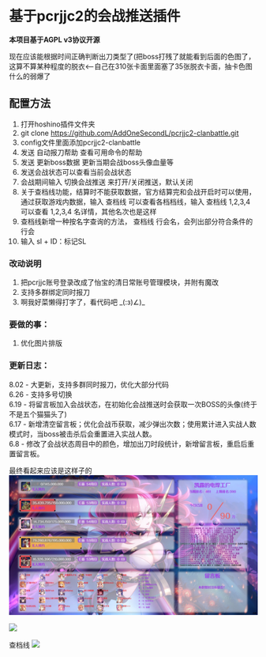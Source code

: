 # 基于pcrjjc2的会战推送插件

**本项目基于AGPL v3协议开源**

现在应该能根据时间正确判断出刀类型了(把boss打残了就能看到后面的色图了，这算不算某种程度的脱衣<--自己在310张卡面里面塞了35张脱衣卡面，抽卡色图什么的弱爆了
## 配置方法

1. 打开hoshino插件文件夹
2. git clone https://github.com/AddOneSecondL/pcrjjc2-clanbattle.git
3. config文件里面添加pcrjjc2-clanbattle
4. 发送 自动报刀帮助 查看可用命令的帮助
5. 发送 更新boss数据 更新当期会战boss头像血量等
6. 发送会战状态可以查看当前会战状态
7. 会战期间输入 切换会战推送 来打开/关闭推送，默认关闭
8. 关于查档线功能，结算时不能获取数据，官方结算完和会战开启时可以使用，通过获取游戏内数据，输入 查档线 可以查看各档档线，输入 查档线 1,2,3,4 可以查看 1,2,3,4 名详情，其他名次也是这样
9. 查档线新增一种按名字查询的方法， 查档线 行会名，会列出部分符合条件的行会
10. 输入 sl + ID：标记SL


### 改动说明
1. 把pcrjjc账号登录改成了怡宝的清日常账号管理模块，并附有魔改
2. 支持多群绑定同时报刀
3. 啊我好菜懒得打字了，看代码吧 \_(:з)∠)_


### 要做的事：
1. 优化图片排版

### 更新日志：
8.02 - 大更新，支持多群同时报刀，优化大部分代码 <br>
6.26 - 支持多号切换 <br>
6.19 - 将留言板加入会战状态，在初始化会战推送时会获取一次BOSS的头像(终于不是五个猫猫头了) <br>
6.17 - 新增清空留言板；优化会战币获取，减少弹出次数；使用累计进入实战人数模式时，当boss被击杀后会重置进入实战人数。 <br>
6.8 - 修改了会战状态周目中的颜色，增加出刀时段统计，新增留言板，重启后重置留言板。

最终看起来应该是这样子的
![](example/1.jpg)

![](example/2.png)

查档线
![](example/3.png)
